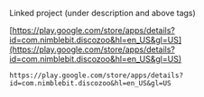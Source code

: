 
Linked project (under description and above tags)

[https://play.google.com/store/apps/details?id=com.nimblebit.discozoo&hl=en_US&gl=US](https://play.google.com/store/apps/details?id=com.nimblebit.discozoo&hl=en_US&gl=US)

```
https://play.google.com/store/apps/details?id=com.nimblebit.discozoo&hl=en_US&gl=US
```


